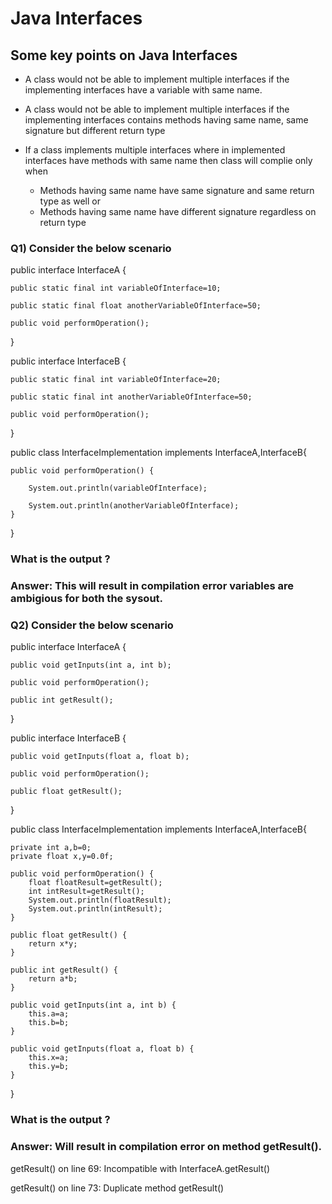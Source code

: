 # Java Interfaces

## Some key points on Java Interfaces

- A class would not be able to implement multiple interfaces if the implementing interfaces have a variable with same name. 

- A class would not be able to implement multiple interfaces if the implementing interfaces contains methods having same name, same signature but different return type

- If a class implements multiple interfaces where in implemented interfaces have methods with same name then class will complie only when
	- Methods having same name have same signature and same return type as well or
	- Methods having same name have different signature regardless on return type



### Q1) Consider the below scenario

public interface InterfaceA {

	public static final int variableOfInterface=10;
	
	public static final float anotherVariableOfInterface=50;
	
	public void performOperation();
}

public interface InterfaceB {

	public static final int variableOfInterface=20;
	
	public static final int anotherVariableOfInterface=50;
	
	public void performOperation();
}

public class InterfaceImplementation implements InterfaceA,InterfaceB{

	public void performOperation() {
	
		System.out.println(variableOfInterface);
		
		System.out.println(anotherVariableOfInterface);
	}
}

### What is the output ?

### Answer: This will result in compilation error variables are ambigious for both the sysout.



### Q2) Consider the below scenario

public interface InterfaceA {

	public void getInputs(int a, int b);
	
	public void performOperation();
	
	public int getResult();
}

public interface InterfaceB {

	public void getInputs(float a, float b);
	
	public void performOperation();
	
	public float getResult();
}

public class InterfaceImplementation implements InterfaceA,InterfaceB{

	private int a,b=0;
	private float x,y=0.0f;
	
	public void performOperation() {
		float floatResult=getResult();
		int intResult=getResult();
		System.out.println(floatResult);
		System.out.println(intResult);
	}

	public float getResult() {
		return x*y;
	}        
	
	public int getResult() {
		return a*b;
	}   

	public void getInputs(int a, int b) {
		this.a=a;
		this.b=b;
	}
	
	public void getInputs(float a, float b) {
		this.x=a;
		this.y=b;
	}
}

### What is the output ?

### Answer: Will result in compilation error on method getResult(). 
getResult() on line 69: Incompatible with InterfaceA.getResult()

getResult() on line 73: Duplicate method getResult()
